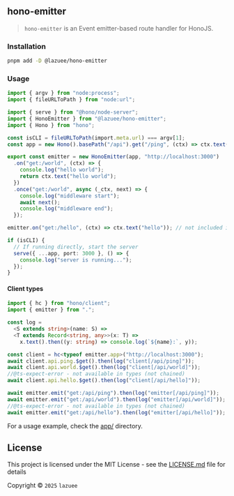 ## hono-emitter

> `hono-emitter` is an Event emitter-based route handler for HonoJS.

### Installation

```bash
pnpm add -D @lazuee/hono-emitter
```

### Usage

```ts
import { argv } from "node:process";
import { fileURLToPath } from "node:url";

import { serve } from "@hono/node-server";
import { HonoEmitter } from "@lazuee/hono-emitter";
import { Hono } from "hono";

const isCLI = fileURLToPath(import.meta.url) === argv[1];
const app = new Hono().basePath("/api").get("/ping", (ctx) => ctx.text("pong"));

export const emitter = new HonoEmitter(app, "http://localhost:3000")
  .on("get:/world", (ctx) => {
    console.log("hello world");
    return ctx.text("hello world");
  })
  .once("get:/world", async (_ctx, next) => {
    console.log("middleware start");
    await next();
    console.log("middleware end");
  });

emitter.on("get:/hello", (ctx) => ctx.text("hello")); // not included in typings (not chained)

if (isCLI) {
  // If running directly, start the server
  serve({ ...app, port: 3000 }, () => {
    console.log("server is running...");
  });
}
```

#### Client types
```ts
import { hc } from "hono/client";
import { emitter } from ".";

const log =
  <S extends string>(name: S) =>
  <T extends Record<string, any>>(x: T) =>
    x.text().then((y: string) => console.log(`${name}:`, y));

const client = hc<typeof emitter.app>("http://localhost:3000");
await client.api.ping.$get().then(log("client[/api/ping]"));
await client.api.world.$get().then(log("client[/api/world]"));
//@ts-expect-error - not available in types (not chained)
await client.api.hello.$get().then(log("client[/api/hello]"));

await emitter.emit("get:/api/ping").then(log("emitter[/api/ping]"));
await emitter.emit("get:/api/world").then(log("emitter[/api/world]"));
//@ts-expect-error - not available in types (not chained)
await emitter.emit("get:/api/hello").then(log("emitter[/api/hello]"));
```

For a usage example, check the [app/](https://github.com/lazuee/hono-emitter/tree/main/app) directory.

## License

This project is licensed under the MIT License - see the [LICENSE.md](https://github.com/lazuee/hono-emitter/blob/main/LICENSE.md) file for details

Copyright © `2025` `lazuee`